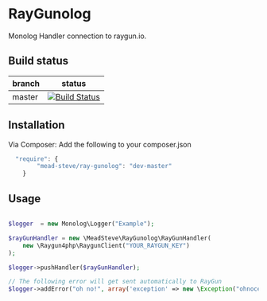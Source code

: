 RayGunolog
==========
Monolog Handler connection to raygun.io.

Build status
------------

| branch | status |
| ------ | ------ |
| master | [![Build Status](https://travis-ci.org/meadsteve/RayGunolog.png?branch=master)](https://travis-ci.org/meadsteve/RayGunolog) |


Installation
------------
Via Composer:
Add the following to your composer.json
```js
  "require": {
        "mead-steve/ray-gunolog": "dev-master"
    }
```

Usage
------------

```php

$logger  = new Monolog\Logger("Example");

$rayGunHandler = new \MeadSteve\RayGunolog\RayGunHandler(
    new \Raygun4php\RaygunClient("YOUR_RAYGUN_KEY")
);

$logger->pushHandler($rayGunHandler);

// The following error will get sent automatically to RayGun
$logger->addError("oh no!", array('exception' => new \Exception("ohnoception")));

```
